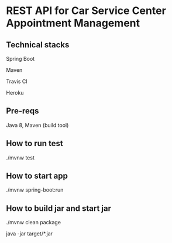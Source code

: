 # REST API for Car Service Center Appointment Management

## Technical stacks

Spring Boot

Maven

Travis CI

Heroku

## Pre-reqs

Java 8, Maven (build tool)

## How to run test

./mvnw test
 
## How to start app

./mvnw spring-boot:run 

## How to build jar and start jar

./mvnw clean package

java -jar target/*.jar
